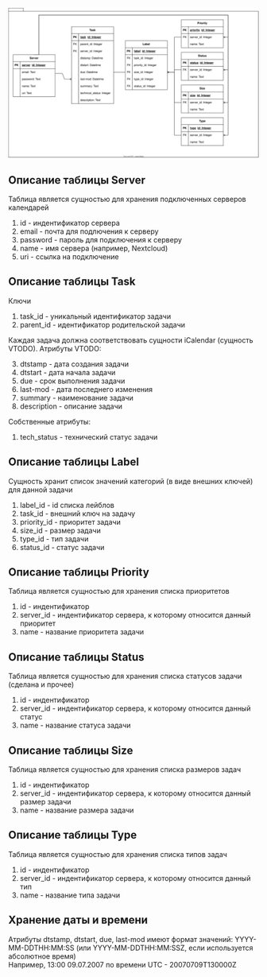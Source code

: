 ![Схема базы данных](Images/db_scheme.svg)
## Описание таблицы Server
Таблица является сущностью для хранения подключенных серверов календарей
1. id - индентификатор сервера
2. email - почта для подлючения к серверу
3. password - пароль для подключения к серверу
4. name - имя сервера (например, Nextcloud)
5. uri - ссылка на подключение
## Описание таблицы Task
Ключи
1. task_id - уникальный идентификатор задачи
2. parent_id - идентификатор родительской задачи

Каждая задача должна соответствовать сущности iCalendar (сущность VTODO).
Атрибуты VTODO:

3. dtstamp - дата создания задачи
4. dtstart - дата начала задачи
5. due - срок выполнения задачи
6. last-mod - дата последнего изменения
7. summary - наименование задачи
8. description - описание задачи

Собственные атрибуты:
1. tech_status - технический статус задачи

## Описание таблицы Label
Сущность хранит список значений категорий (в виде внешних ключей) для данной задачи
1. label_id - id списка лейблов
2. task_id - внешний ключ на задачу
3. priority_id - приоритет задачи
4. size_id - размер задачи
5. type_id - тип задачи
6. status_id - статус задачи

## Описание таблицы Priority
Таблица является сущностью для хранения списка приоритетов
1. id - индентификатор
2. server_id - индентификатор сервера, к которому относится данный приоритет
3. name - название приоритета задачи

## Описание таблицы Status
Таблица является сущностью для хранения списка статусов задачи (сделана и прочее)
1. id - индентификатор
2. server_id - индентификатор сервера, к которому относится данный статус
3. name - название статуса задачи

## Описание таблицы Size
Таблица является сущностью для хранения списка размеров задач
1. id - индентификатор
2. server_id - индентификатор сервера, к которому относится данный размер задачи
3. name - название размера задачи

## Описание таблицы Type
Таблица является сущностью для хранения списка типов задач
1. id - индентификатор
2. server_id - индентификатор сервера, к которому относится данный тип
3. name - название типа задачи


## Хранение даты и времени
Атрибуты dtstamp, dtstart, due, last-mod имеют формат значений: YYYY-MM-DDTHH:MM:SS (или YYYY-MM-DDTHH:MM:SSZ, если используется абсолютное время) \
Например, 13:00 09.07.2007 по времени UTC - 20070709T130000Z
